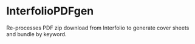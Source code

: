 # InterfolioPDFgen
Re-processes PDF zip download from Interfolio to generate cover sheets and bundle by keyword.
